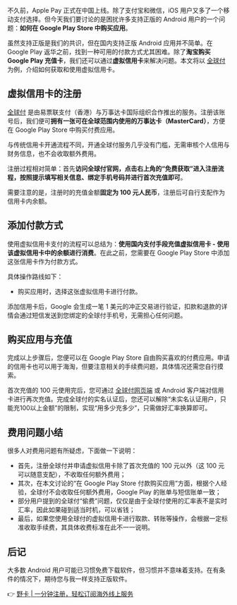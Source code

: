 不久前，Apple Pay 正式在中国上线。除了支付宝和微信，iOS 用户又多了一个移动支付选择。但今天我们要讨论的是困扰许多支持正版的 Android 用户的一个问题：**如何在 Google Play Store 中购买应用**。

虽然支持正版是我们的共识，但在国内支持正版 Android 应用并不简单。在 Google Play 返华之前，找到一种可用的付款方式尤其困难。除了**淘宝购买 Google Play 充值卡**，我们还可以通过**虚拟信用卡**来解决问题。本文将以 [全球付](https://bit.ly/bewildcard) 为例，介绍如何获取和使用虚拟信用卡。

## 虚拟信用卡的注册

[全球付](https://bit.ly/bewildcard) 是由易票联支付（香港）与万事达卡国际组织合作推出的服务。注册该账号后，我们便可**拥有一张可在全球范围内使用的万事达卡（MasterCard）**，方便在 Google Play Store 中购买付费应用。

与传统信用卡开通流程不同，开通全球付服务几乎没有门槛，无需审核个人信用与财务信息，也不会收取额外费用。

注册过程相对简单：首先**访问全球付官网，点击右上角的“免费获取”进入注册流程，按照提示填写相关信息、绑定手机号码并进行首次充值即可**。

需要注意的是，注册时的充值金额**固定为 100 元人民币**，注册后可自行支配作为信用卡内余额。

## 添加付款方式

使用虚拟信用卡支付的流程可以总结为：**使用国内支付手段充值虚拟信用卡 - 使用该虚拟信用卡中的余额进行消费**。在此之前，您需要在 Google Play Store 中添加这张信用卡作为付款方式。

具体操作路线如下：

- 购买应用时，选择这张虚拟信用卡进行付款。

添加信用卡后，Google 会生成一笔 1 美元的冲正交易进行验证，扣款和退款的详情会通过短信发送到您绑定的全球付手机号，无需担心任何问题。

## 购买应用与充值

完成以上步骤后，您便可以在 Google Play Store 自由购买喜欢的付费应用。申请的信用卡也可以用于海淘，但要注意相关的手续费问题，具体情况还需您自行摸索。

首次充值的 100 元使用完后，您可通过 [全球付网页端](https://bit.ly/bewildcard) 或 Android 客户端对信用卡进行再次充值。完成全球付的实名认证后，您还可以解除“未实名认证用户，只能充100以上金额”的限制，实现“用多少充多少”，只需做好汇率换算即可。

## 费用问题小结

很多人对费用问题有所疑虑，下面做一下说明：

- 首先，注册全球付并申请虚拟信用卡除了首次充值的 100 元以外（这 100 元可以随意支配），不收取任何额外费用；
- 其次，在本文讨论的“在 Google Play Store 付款购买应用”方面，根据个人经验，全球付不会收取任何额外费用，Google Play 的账单与短信账单一致；
- 部分用户提到的全球付“偷费”问题，仅仅是由于全球付使用的汇率表不是实时汇率，因此如果碰到适当时机，可以省钱；
- 最后，如果您使用全球付的虚拟信用卡进行取款、转账等操作，会根据一定标准收取手续费，其具体收费标准在此不一一说明。

## 后记

大多数 Android 用户可能已习惯免费下载软件，但习惯并不意味着支持。在有条件的情况下，期待您与我一样支持正版软件。

👉 [野卡 | 一分钟注册，轻松订阅海外线上服务](https://bit.ly/bewildcard)